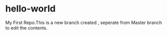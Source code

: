 # hello-world
My First Repo.This is a new branch created , seperate from Master branch to edit the contents.
